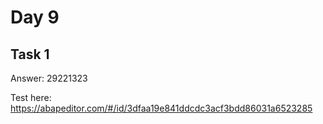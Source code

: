 # Day 9
## Task 1
Answer: 29221323

Test here: https://abapeditor.com/#/id/3dfaa19e841ddcdc3acf3bdd86031a6523285
